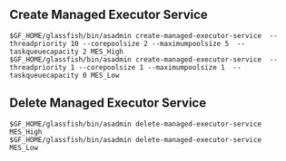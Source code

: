 Create Managed Executor Service
---

```
$GF_HOME/glassfish/bin/asadmin create-managed-executor-service  --threadpriority 10 --corepoolsize 2 --maximumpoolsize 5  --taskqueuecapacity 2 MES_High
$GF_HOME/glassfish/bin/asadmin create-managed-executor-service  --threadpriority 1 --corepoolsize 1 --maximumpoolsize 1  --taskqueuecapacity 0 MES_Low
```

Delete Managed Executor Service
---

```
$GF_HOME/glassfish/bin/asadmin delete-managed-executor-service  MES_High
$GF_HOME/glassfish/bin/asadmin delete-managed-executor-service  MES_Low
```
